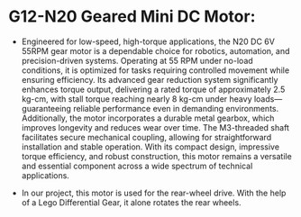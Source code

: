 # G12-N20 Geared Mini DC Motor:

- Engineered for low-speed, high-torque applications, the N20 DC 6V 55RPM gear motor is a dependable choice for robotics, automation, and precision-driven systems. Operating at 55 RPM under no-load conditions, it is optimized for tasks requiring controlled movement while ensuring efficiency. Its advanced gear reduction system significantly enhances torque output, delivering a rated torque of approximately 2.5 kg-cm, with stall torque reaching nearly 8 kg-cm under heavy loads—guaranteeing reliable performance even in demanding environments. Additionally, the motor incorporates a durable metal gearbox, which improves longevity and reduces wear over time. The M3-threaded shaft facilitates secure mechanical coupling, allowing for straightforward installation and stable operation. With its compact design, impressive torque efficiency, and robust construction, this motor remains a versatile and essential component across a wide spectrum of technical applications.

- In our project, this motor is used for the rear-wheel drive. With the help of a Lego Differential Gear, it alone rotates the rear wheels.
